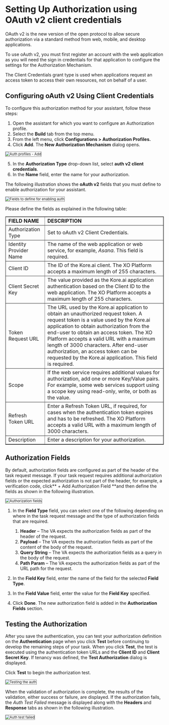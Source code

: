 # Setting Up Authorization using OAuth v2 client credentials

OAuth v2 is the new version of the open protocol to allow secure authorization via a standard method from web, mobile, and desktop applications.

To use oAuth v2, you must first register an account with the web application as you will need the sign in credentials for that application to configure the settings for the Authorization Mechanism.

The Client Credentials grant type is used when applications request an access token to access their own resources, not on behalf of a user.


## Configuring oAuth v2 Using Client Credentials

To configure this authorization method for your assistant, follow these steps:

1. Open the assistant for which you want to configure an Authorization profile.
2. Select the **Build** tab from the top menu.
3. From the left menu, click **Configurations > Authorization Profiles.**
4. Click **Add**. The **New Authorization Mechanism** dialog opens.  
<img src="../images/oauth-v2-clientcredentials-img1.png" alt="Auth profiles - Add" title="Auth profiles - Add" style="border: 1px solid gray;zoom:80%;"/>



5. In the **Authorization Type** drop-down list, select **auth v2 client credentials**.
6. In the **Name** field, enter the name for your authorization.

The following illustration shows the **oAuth v2** fields that you must define to enable authorization for your assistant.

<img src="../images/oauth-v2-clientcredentials-img2.png" alt="Fields to define for enabling auth" title="Fields to define for enabling auth" style="border: 1px solid gray;zoom:80%;"/>


Please define the fields as explained in the following table:

<table border="1">
  <tr>
   <td><strong>FIELD NAME</strong>
   </td>
   <td><strong>DESCRIPTION</strong>
   </td>
  </tr>
  <tr>
   <td>Authorization Type
   </td>
   <td>Set to oAuth v2 Client Credentials.
   </td>
  </tr>
  <tr>
   <td>Identity Provider Name
   </td>
   <td>The name of the web application or web service, for example, <em>Asana</em>. This field is required.
   </td>
  </tr>
  <tr>
   <td>Client ID
   </td>
   <td>The ID of the Kore.ai client. The XO Platform accepts a maximum length of 255 characters.
   </td>
  </tr>
  <tr>
   <td>Client Secret Key
   </td>
   <td>The value provided as the Kore.ai application authentication based on the Client ID to the web application. The XO Platform accepts a maximum length of 255 characters.
   </td>
  </tr>
  <tr>
   <td>Token Request URL
   </td>
   <td>The URL used by the Kore.ai application to obtain an unauthorized request token. A request token is a value used by the Kore.ai application to obtain authorization from the end-user to obtain an access token. The XO Platform accepts a valid URL with a maximum length of 3000 characters. After end-user authorization, an access token can be requested by the Kore.ai application. This field is required.
   </td>
  </tr>
  <tr>
   <td>Scope
   </td>
   <td>If the web service requires additional values for authorization, add one or more Key/Value pairs. For example, some web services support using a scope key using read-only, write, or both as the value.
   </td>
  </tr>
  <tr>
   <td>Refresh Token URL
   </td>
   <td>Enter a Refresh Token URL, if required, for cases when the authentication token expires and has to be refreshed. The XO Platform accepts a valid URL with a maximum length of 3000 characters.
   </td>
  </tr>
  <tr>
   <td>Description
   </td>
   <td>Enter a description for your authorization. 
   </td>
  </tr>
</table>



## Authorization Fields

By default, authorization fields are configured as part of the header of the task request message. If your task request requires additional authorization fields or the expected authorization is not part of the header, for example, a verification code, click** + Add Authorization Field **and then define the fields as shown in the following illustration. 

<img src="../images/oauth-v2-clientcredentials-img3.png" alt="Authorization fields" title="Authorization fields" style="border: 1px solid gray;zoom:80%;"/>

1. In the **Field Type** field, you can select one of the following depending on where in the task request message and the type of authorization fields that are required.
    1. **Header** – The VA expects the authorization fields as part of the header of the request.
    2. **Payload** – The VA expects the authorization fields as part of the content of the body of the request.
    3. **Query String** – The VA expects the authorization fields as a query in the body of the request.
    4. **Path Param** – The VA expects the authorization fields as part of the URL path for the request.

2. In the **Field Key** field, enter the name of the field for the selected **Field Type**.
3. In the **Field Value** field, enter the value for the **Field Key** specified.
4. Click **Done**. The new authorization field is added in the **Authorization Fields** section.


## Testing the Authorization

After you save the authentication, you can test your authorization definition on the **Authentication** page when you click **Test** before continuing to develop the remaining steps of your task. When you click **Test**, the test is executed using the authentication token URLs and the **Client ID** and **Client Secret Key**. If tenancy was defined, the **Test Authorization** dialog is displayed.

Click **Test** to begin the authorization test. 

<img src="../images/oauth-v2-clientcredentials-img4.png" alt="Testing the auth" title="Testing the auth" style="border: 1px solid gray;zoom:80%;"/>


When the validation of authorization is complete, the results of the validation, either success or failure, are displayed. If the authorization fails, the _Auth Test Failed_ message is displayed along with the **Headers** and **Response** tabs as shown in the following illustration.

<img src="../images/oauth-v2-clientcredentials-img5.png" alt="Auth test failed" title="Auth test failed" style="border: 1px solid gray;zoom:80%;"/>